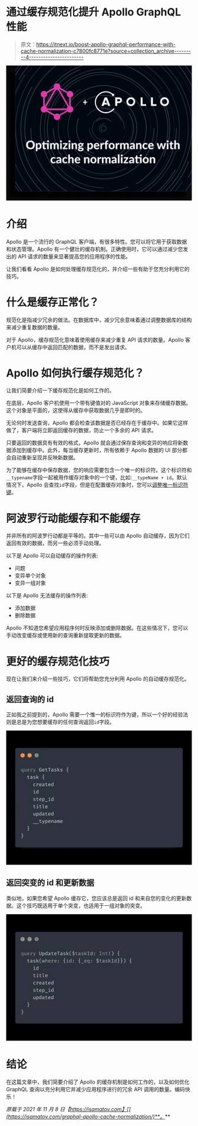# 通过缓存规范化提升 Apollo GraphQL 性能

> 原文：<https://itnext.io/boost-apollo-graphql-performance-with-cache-normalization-c7800fc8771e?source=collection_archive---------4----------------------->

![](img/817f2ebf5968d91f750e86554eadc8db.png)

# 介绍

Apollo 是一个流行的 GraphQL 客户端，有很多特性。您可以将它用于获取数据和状态管理。Apollo 有一个健壮的缓存机制。正确使用时，它可以通过减少您发出的 API 请求的数量来显著提高您的应用程序的性能。

让我们看看 Apollo 是如何处理缓存规范化的，并介绍一些有助于您充分利用它的技巧。

# 什么是缓存正常化？

规范化是指减少冗余的做法。在数据库中，减少冗余意味着通过调整数据库的结构来减少重复数据的数量。

对于 Apollo，缓存规范化意味着使用缓存来减少重复 API 请求的数量。Apollo 客户机可以从缓存中返回匹配的数据，而不是发出请求。

# Apollo 如何执行缓存规范化？

让我们简要介绍一下缓存规范化是如何工作的。

在底层，Apollo 客户机使用一个带有键值对的 JavaScript 对象来存储缓存数据。这个对象是平面的，这使得从缓存中获取数据几乎是即时的。

无论何时发送查询，Apollo 都会检查该数据是否已经存在于缓存中。如果它这样做了，客户端将立即返回缓存的数据，防止一个多余的 API 请求。

只要返回的数据具有有效的格式，Apollo 就会通过保存查询和变异的响应将新数据添加到缓存中。此外，每当缓存更新时，所有依赖于 Apollo 数据的 UI 部分都会自动重新呈现并反映新数据。

为了能够在缓存中保存数据，您的响应需要包含一个唯一的标识符。这个标识符和`__typename`字段一起被用作缓存对象中的一个键，比如:`__typeName + id`。默认情况下，Apollo 会查找`id`字段，但是在配置缓存对象时，您可以[调整唯一标识符键](https://www.apollographql.com/docs/react/caching/cache-configuration/#customizing-cache-ids)。

# 阿波罗行动能缓存和不能缓存

并非所有的阿波罗行动都是平等的。其中一些可以由 Apollo 自动缓存，因为它们返回有效的数据，而另一些必须手动处理。

以下是 Apollo 可以自动缓存的操作列表:

*   问题
*   变异单个对象
*   变异一组对象

以下是 Apollo 无法缓存的操作列表:

*   添加数据
*   删除数据

Apollo 不知道您希望应用程序何时反映添加或删除数据。在这些情况下，您可以手动改变缓存或使用新的查询重新提取更新的数据。

# 更好的缓存规范化技巧

现在让我们来介绍一些技巧，它们将帮助您充分利用 Apollo 的自动缓存规范化。

## 返回查询的 id

正如我之前提到的，Apollo 需要一个惟一的标识符作为键，所以一个好的经验法则是总是为您想要缓存的任何查询返回`id`字段。

![](img/484d4dc2b62f33ef28ab8ed6cee33366.png)

## 返回突变的 id 和更新数据

类似地，如果您希望 Apollo 缓存它，您应该总是返回 id 和来自您的变化的更新数据。这个技巧既适用于单个突变，也适用于一组对象的突变。

![](img/b2ccfe1a15a8fadd2d143dfa4f777b35.png)

# 结论

在这篇文章中，我们简要介绍了 Apollo 的缓存机制是如何工作的，以及如何优化 GraphQL 查询以充分利用它并减少应用程序进行的冗余 API 调用的数量。编码快乐！

*原载于 2021 年 11 月 8 日【https://isamatov.com】[](https://isamatov.com/graphql-apollo-cache-normalization/)**。***